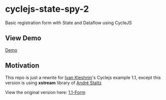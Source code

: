 # cyclejs-state-spy-2
Basic registration form with State and Dataflow using CycleJS

## View Demo
<a href="" target="_blank">Demo</a>

## Motivation
This repo is just a rewrite for <a href="https://github.com/ivan-kleshnin" target="_blank">Ivan Kleshnin</a>'s Cyclejs example 1.1,
except this version is using **xstream** library of <a href="https://github.com/staltz" target="_blank">André Staltz</a>

View the original version here:
<a href="https://github.com/ivan-kleshnin/cyclejs-examples/tree/master/1.0-form" target="_blank">1.1-Form</a>


